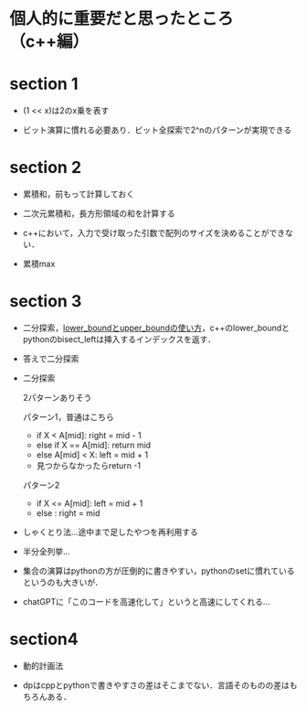 # 個人的に重要だと思ったところ（c++編）

# section 1

- (1 << x)は2のx乗を表す

- ビット演算に慣れる必要あり．ビット全探索で2^nのパターンが実現できる

# section 2

- 累積和，前もって計算しておく

- 二次元累積和，長方形領域の和を計算する

- c++において，入力で受け取った引数で配列のサイズを決めることができない．

- 累積max

# section 3

- 二分探索，[lower_boundとupper_boundの使い方](https://qiita.com/ganyariya/items/33f1326154b85db465c3)，c++のlower_boundとpythonのbisect_leftは挿入するインデックスを返す．

- 答えで二分探索

- 二分探索

    2パターンありそう

    パターン1，普通はこちら
    - if X < A[mid]: right = mid - 1
    - else if X == A[mid]: return mid
    - else A[mid] < X: left = mid + 1
    - 見つからなかったらreturn -1

    パターン2
    - if X <= A[mid]: left = mid + 1
    - else : right = mid

- しゃくとり法...途中まで足したやつを再利用する

- 半分全列挙...

- 集合の演算はpythonの方が圧倒的に書きやすい，pythonのsetに慣れているというのも大きいが．

- chatGPTに「このコードを高速化して」というと高速にしてくれる...

# section4

- 動的計画法

- dpはcppとpythonで書きやすさの差はそこまでない．言語そのものの差はもちろんある．




